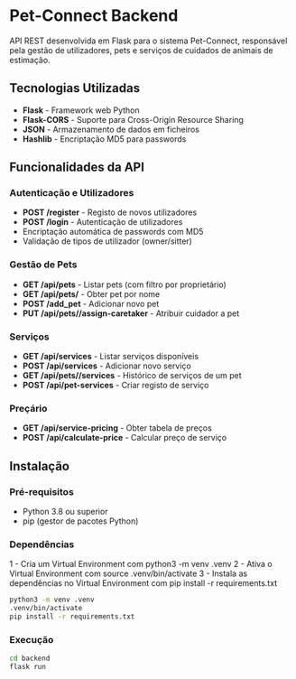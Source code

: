# Pet-Connect Backend

API REST desenvolvida em Flask para o sistema Pet-Connect, responsável pela gestão de utilizadores, pets e serviços de cuidados de animais de estimação.

## Tecnologias Utilizadas

- **Flask** - Framework web Python
- **Flask-CORS** - Suporte para Cross-Origin Resource Sharing
- **JSON** - Armazenamento de dados em ficheiros
- **Hashlib** - Encriptação MD5 para passwords

## Funcionalidades da API

### Autenticação e Utilizadores
- **POST /register** - Registo de novos utilizadores
- **POST /login** - Autenticação de utilizadores
- Encriptação automática de passwords com MD5
- Validação de tipos de utilizador (owner/sitter)

### Gestão de Pets
- **GET /api/pets** - Listar pets (com filtro por proprietário)
- **GET /api/pets/<name>** - Obter pet por nome
- **POST /add_pet** - Adicionar novo pet
- **PUT /api/pets/<id>/assign-caretaker** - Atribuir cuidador a pet

### Serviços
- **GET /api/services** - Listar serviços disponíveis
- **POST /api/services** - Adicionar novo serviço
- **GET /api/pets/<id>/services** - Histórico de serviços de um pet
- **POST /api/pet-services** - Criar registo de serviço

### Preçário
- **GET /api/service-pricing** - Obter tabela de preços
- **POST /api/calculate-price** - Calcular preço de serviço

## Instalação

### Pré-requisitos
- Python 3.8 ou superior
- pip (gestor de pacotes Python)

### Dependências

1 - Cria um Virtual Environment com python3 -m venv .venv
2 - Ativa o Virtual Environment com source .venv/bin/activate
3 - Instala as dependências no Virtual Environment com pip install -r requirements.txt

```bash
python3 -m venv .venv
.venv/bin/activate
pip install -r requirements.txt
```

### Execução
```bash
cd backend
flask run
```